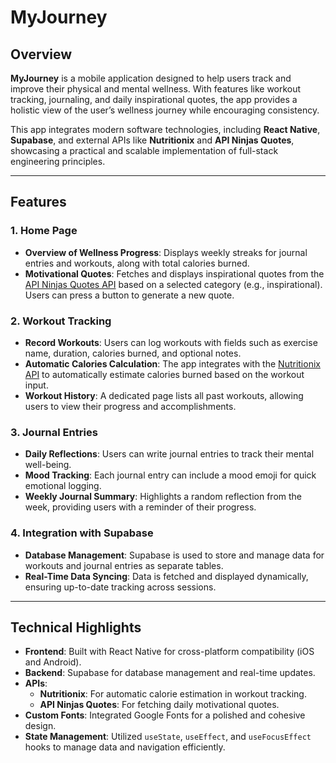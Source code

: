# MyJourney

## Overview

**MyJourney** is a mobile application designed to help users track and improve their physical and mental wellness. With features like workout tracking, journaling, and daily inspirational quotes, the app provides a holistic view of the user’s wellness journey while encouraging consistency.

This app integrates modern software technologies, including **React Native**, **Supabase**, and external APIs like **Nutritionix** and **API Ninjas Quotes**, showcasing a practical and scalable implementation of full-stack engineering principles.

---

## Features

### 1. **Home Page**
- **Overview of Wellness Progress**: Displays weekly streaks for journal entries and workouts, along with total calories burned.
- **Motivational Quotes**: Fetches and displays inspirational quotes from the [API Ninjas Quotes API](https://www.api-ninjas.com/api/quotes) based on a selected category (e.g., inspirational). Users can press a button to generate a new quote.

### 2. **Workout Tracking**
- **Record Workouts**: Users can log workouts with fields such as exercise name, duration, calories burned, and optional notes.
- **Automatic Calories Calculation**: The app integrates with the [Nutritionix API](https://www.nutritionix.com/) to automatically estimate calories burned based on the workout input.
- **Workout History**: A dedicated page lists all past workouts, allowing users to view their progress and accomplishments.

### 3. **Journal Entries**
- **Daily Reflections**: Users can write journal entries to track their mental well-being.
- **Mood Tracking**: Each journal entry can include a mood emoji for quick emotional logging.
- **Weekly Journal Summary**: Highlights a random reflection from the week, providing users with a reminder of their progress.

### 4. **Integration with Supabase**
- **Database Management**: Supabase is used to store and manage data for workouts and journal entries as separate tables.
- **Real-Time Data Syncing**: Data is fetched and displayed dynamically, ensuring up-to-date tracking across sessions.

---

## Technical Highlights

- **Frontend**: Built with React Native for cross-platform compatibility (iOS and Android).
- **Backend**: Supabase for database management and real-time updates.
- **APIs**:
  - **Nutritionix**: For automatic calorie estimation in workout tracking.
  - **API Ninjas Quotes**: For fetching daily motivational quotes.
- **Custom Fonts**: Integrated Google Fonts for a polished and cohesive design.
- **State Management**: Utilized `useState`, `useEffect`, and `useFocusEffect` hooks to manage data and navigation efficiently.
